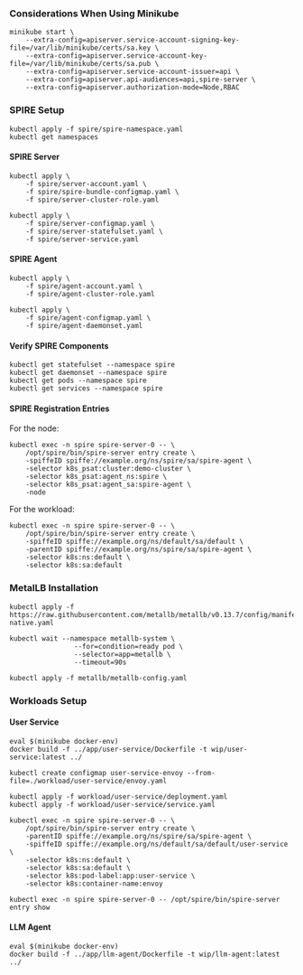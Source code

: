 ### Considerations When Using Minikube

```shell
minikube start \
    --extra-config=apiserver.service-account-signing-key-file=/var/lib/minikube/certs/sa.key \
    --extra-config=apiserver.service-account-key-file=/var/lib/minikube/certs/sa.pub \
    --extra-config=apiserver.service-account-issuer=api \
    --extra-config=apiserver.api-audiences=api,spire-server \
    --extra-config=apiserver.authorization-mode=Node,RBAC
```

### SPIRE Setup

```shell
kubectl apply -f spire/spire-namespace.yaml
kubectl get namespaces
```

#### SPIRE Server

```shell
kubectl apply \
    -f spire/server-account.yaml \
    -f spire/spire-bundle-configmap.yaml \
    -f spire/server-cluster-role.yaml
```

```shell
kubectl apply \
    -f spire/server-configmap.yaml \
    -f spire/server-statefulset.yaml \
    -f spire/server-service.yaml
```

#### SPIRE Agent

```shell
kubectl apply \
    -f spire/agent-account.yaml \
    -f spire/agent-cluster-role.yaml
```

```shell
kubectl apply \
    -f spire/agent-configmap.yaml \
    -f spire/agent-daemonset.yaml
```

#### Verify SPIRE Components

```shell
kubectl get statefulset --namespace spire
kubectl get daemonset --namespace spire
kubectl get pods --namespace spire
kubectl get services --namespace spire
```

#### SPIRE Registration Entries

For the node:

```shell
kubectl exec -n spire spire-server-0 -- \
    /opt/spire/bin/spire-server entry create \
    -spiffeID spiffe://example.org/ns/spire/sa/spire-agent \
    -selector k8s_psat:cluster:demo-cluster \
    -selector k8s_psat:agent_ns:spire \
    -selector k8s_psat:agent_sa:spire-agent \
    -node
```

For the workload:

```shell
kubectl exec -n spire spire-server-0 -- \
    /opt/spire/bin/spire-server entry create \
    -spiffeID spiffe://example.org/ns/default/sa/default \
    -parentID spiffe://example.org/ns/spire/sa/spire-agent \
    -selector k8s:ns:default \
    -selector k8s:sa:default
```

### MetalLB Installation

```shell
kubectl apply -f https://raw.githubusercontent.com/metallb/metallb/v0.13.7/config/manifests/metallb-native.yaml
```

```shell
kubectl wait --namespace metallb-system \
                --for=condition=ready pod \
                --selector=app=metallb \
                --timeout=90s
```

```shell
kubectl apply -f metallb/metallb-config.yaml
```

### Workloads Setup

#### User Service

```shell
eval $(minikube docker-env)
docker build -f ../app/user-service/Dockerfile -t wip/user-service:latest ../
```

```shell
kubectl create configmap user-service-envoy --from-file=./workload/user-service/envoy.yaml
```

```shell
kubectl apply -f workload/user-service/deployment.yaml
kubectl apply -f workload/user-service/service.yaml
```

```shell
kubectl exec -n spire spire-server-0 -- \
    /opt/spire/bin/spire-server entry create \
    -parentID spiffe://example.org/ns/spire/sa/spire-agent \
    -spiffeID spiffe://example.org/ns/default/sa/default/user-service \
    -selector k8s:ns:default \
    -selector k8s:sa:default \
    -selector k8s:pod-label:app:user-service \
    -selector k8s:container-name:envoy
```

```shell
kubectl exec -n spire spire-server-0 -- /opt/spire/bin/spire-server entry show
```

#### LLM Agent

```shell
eval $(minikube docker-env)
docker build -f ../app/llm-agent/Dockerfile -t wip/llm-agent:latest ../
```

